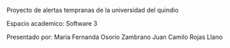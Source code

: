 Proyecto de alertas tempranas de la universidad del quindio

Espacio academico: Software 3

Presentado por:
Maria Fernanda Osorio Zambrano
Juan Camilo Rojas Llano